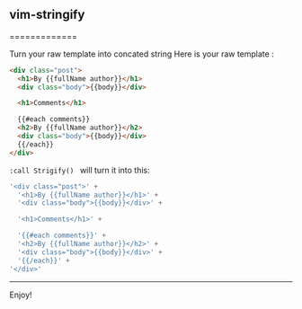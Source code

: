 ## vim-stringify
=============

Turn your raw template into concated string
Here is your raw template :
```html
<div class="post">
  <h1>By {{fullName author}}</h1>
  <div class="body">{{body}}</div>

  <h1>Comments</h1>

  {{#each comments}}
  <h2>By {{fullName author}}</h2>
  <div class="body">{{body}}</div>
  {{/each}}
</div>
```

```:call Strigify() ``` will turn it into this:

```javascript
'<div class="post">' +
  '<h1>By {{fullName author}}</h1>' +
  '<div class="body">{{body}}</div>' +

  '<h1>Comments</h1>' +

  '{{#each comments}}' +
  '<h2>By {{fullName author}}</h2>' +
  '<div class="body">{{body}}</div>' +
  '{{/each}}' +
'</div>'

```

---
Enjoy!
